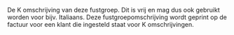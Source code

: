 De K omschrijving van deze fustgroep. Dit is vrij en mag dus ook gebruikt worden voor bijv. Italiaans. Deze fustgroepomschrijving wordt geprint op de factuur voor een klant die ingesteld staat voor K omschrijvingen. 